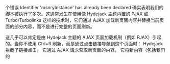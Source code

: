 个错误 Identifier 'msnryInstance' has already been declared 确实表明我们的脚本被执行了多次。这通常发生在使用像 Hydejack 主题内置的 PJAX 或 Turbo/Turbolinks 这样的技术时，它们通过 AJAX 加载新页面内容并替换当前页面的部分内容，而不是进行完整的页面刷新。

这几乎可以肯定是由 Hydejack 主题的 AJAX 页面加载机制（例如 PJAX）引起的。当你不使用 Ctrl+R 刷新，而是通过点击链接导航到这个页面时：
Hydejack 拦截了链接点击。
它通过 AJAX 请求获取新页面的内容。
它将新内容（包括我们的 <script> 块）注入到当前页面的某个部分，替换旧内容。
关键： 这个过程通常不会触发标准的 DOMContentLoaded 或 window.load 事件，因为整个文档并没有重新加载。
因此，我们的脚本虽然运行了，但它所依赖的启动事件从未发生。我们之前尝试监听的 turbo:load 或 turbolinks:load 显然也不是 Hydejack 使用的事件。
解决方案：使用 MutationObserver

并在脚本开始执行时直接调用 setupMainObserver（以及处理资源加载）

我们添加的 hydejack:ready 和 hydejack:load 事件监听器没有被触发。这可能是因为：
这两个都不是 Hydejack 用来表示 AJAX 加载完成的正确事件。

script 不可以使用 // 注释，否则会报错